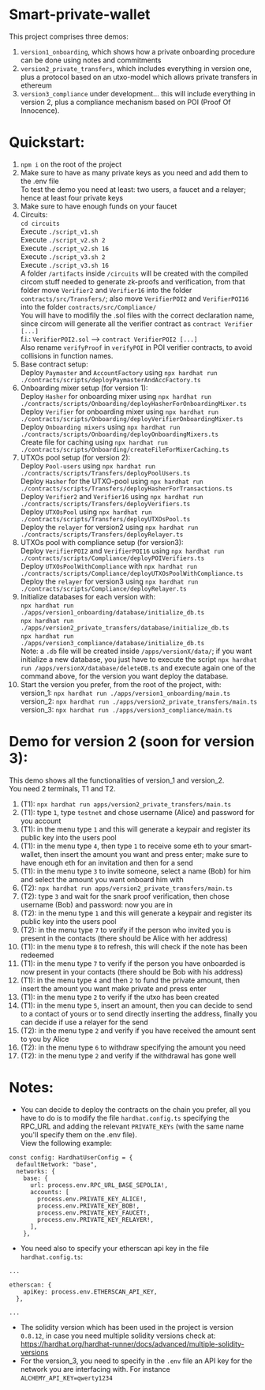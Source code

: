 # Smart-private-wallet
This project comprises three demos:
1) ```version1_onboarding```, which shows how a private onboarding procedure can be done using notes and commitments
2) ```version2_private_transfers```, which includes everything in version one, plus a protocol based on an utxo-model which allows private transfers in ethereum
3) ```version3_compliance``` under development... this will include everything in version 2, plus a compliance mechanism based on POI (Proof Of Innocence).

# Quickstart:
1) ```npm i``` on the root of the project
2) Make sure to have as many private keys as you need and add them to the .env file  
To test the demo you need at least: two users, a faucet and a relayer; hence at least four private keys
3) Make sure to have enough funds on your faucet
4) Circuits:  
```cd circuits```  
Execute ```./script_v1.sh```  
Execute ```./script_v2.sh 2```  
Execute ```./script_v2.sh 16```  
Execute ```./script_v3.sh 2```  
Execute ```./script_v3.sh 16```  
A folder ```/artifacts``` inside ```/circuits``` will be created with the compiled circom stuff needed to generate zk-proofs and verification, from that folder move ```Verifier2``` and ```Verifier16``` into the folder ```contracts/src/Transfers/```; also move ```VerifierPOI2``` and ```VerifierPOI16``` into the folder ```contracts/src/Compliance/```  
You will have to modifily the .sol files with the correct declaration name, since circom will generate all the verifier contract as ```contract Verifier [...]```  
f.i.: ```VerifierPOI2.sol``` --> ```contract VerifierPOI2 [...]```  
Also rename ```verifyProof``` in ```verifyPOI``` in POI verifier contracts, to avoid collisions in function names.
5) Base contract setup:   
Deploy ```Paymaster``` and ```AccountFactory``` using ```npx hardhat run ./contracts/scripts/deployPaymasterAndAccFactory.ts```    
6) Onboarding mixer setup (for version 1):   
Deploy ```Hasher``` for onboarding mixer using ```npx hardhat run ./contracts/scripts/Onboarding/deployHasherForOnboardingMixer.ts```  
Deploy ```Verifier``` for onboarding mixer using ```npx hardhat run ./contracts/scripts/Onboarding/deployVerifierOnboardingMixer.ts```  
Deploy ```Onboarding mixers``` using ```npx hardhat run ./contracts/scripts/Onboarding/deployOnboardingMixers.ts```  
Create file for caching using ```npx hardhat run ./contracts/scripts/Onboarding/createFileForMixerCaching.ts```
7) UTXOs pool setup (for version 2):   
Deploy ```Pool-users``` using ```npx hardhat run ./contracts/scripts/Transfers/deployPoolUsers.ts```  
Deploy ```Hasher``` for the UTXO-pool using ```npx hardhat run ./contracts/scripts/Transfers/deployHasherForTransactions.ts```  
Deploy ```Verifier2``` and ```Verifier16``` using ```npx hardhat run ./contracts/scripts/Transfers/deployVerifiers.ts```  
Deploy ```UTXOsPool``` using ```npx hardhat run ./contracts/scripts/Transfers/deployUTXOsPool.ts```  
Deploy the ```relayer``` for version2 using  ```npx hardhat run ./contracts/scripts/Transfers/deployRelayer.ts```  
8) UTXOs pool with compliance setup (for version3):  
Deploy ```VerifierPOI2``` and ```VerifierPOI16``` using ```npx hardhat run ./contracts/scripts/Compliance/deployPOIVerifiers.ts```  
Deploy  ```UTXOsPoolWithCompliance``` with ```npx hardhat run ./contracts/scripts/Compliance/deployUTXOsPoolWithCompliance.ts```  
Deploy the ```relayer``` for version3 using  ```npx hardhat run ./contracts/scripts/Compliance/deployRelayer.ts```
9) Initialize databases for each version with:   
```npx hardhat run ./apps/version1_onboarding/database/initialize_db.ts```  
```npx hardhat run ./apps/version2_private_transfers/database/initialize_db.ts```  
```npx hardhat run ./apps/version3_compliance/database/initialize_db.ts```  
Note: a ```.db``` file will be created inside ```/apps/versionX/data/```;  if you want initialize a new database, you just have to execute the script ```npx hardhat run /apps/versionX/database/deleteDB.ts``` and execute again one of the command above, for the version you want deploy the database.
9) Start the version you prefer, from the root of the project, with:  
version_1: ```npx hardhat run ./apps/version1_onboarding/main.ts```  
version_2: ```npx hardhat run ./apps/version2_private_transfers/main.ts```  
version_3: ```npx hardhat run ./apps/version3_compliance/main.ts```

# Demo for version 2 (soon for version 3):
This demo shows all the functionalities of version_1 and version_2.    
You need 2 terminals, T1 and T2.
1) (T1): ```npx hardhat run apps/version2_private_transfers/main.ts```  
2) (T1): type ```1```, type ```testnet``` and chose username (Alice) and password for you account 
3) (T1): in the menu type ```1``` and this will generate a keypair and register its public key into the users pool
4) (T1): in the menu type ```4```, then type ```1``` to receive some eth to your smart-wallet, then insert the amount you want and press enter; make sure to have enough eth for an invitation and then for a send
5) (T1): in the menu type ```3``` to invite someone, select a name (Bob) for him and select the amount you want onboard him with  
6) (T2): ```npx hardhat run apps/version2_private_transfers/main.ts``` 
7) (T2): type ```3``` and wait for the snark proof verification, then chose username (Bob) and password: now you are in
8) (T2): in the menu type ```1``` and this will generate a keypair and register its public key into the users pool
9) (T2): in the menu type ```7``` to verify if the person who invited you is present in the contacts (there should be Alice with her address)
10) (T1): in the menu type ```8``` to refresh, this will check if the note has been redeemed
11) (T1): in the menu type ```7``` to verify if the person you have onboarded is now present in your contacts (there should be Bob with his address)
12) (T1): in the menu type ```4``` and then ```2``` to fund the private amount, then insert the amount you want make private and press enter
13) (T1): in the menu type ```2``` to verify if the utxo has been created
14) (T1): in the menu type ```5```, insert an amount, then you can decide to send to a contact of yours or to send directly inserting the address, finally you can decide if use a relayer for the send
15) (T2): in the menu type ```2``` and verify if you have received the amount sent to you by Alice
16) (T2): in the menu type ```6``` to withdraw specifying the amount you need
17) (T2): in the menu type ```2``` and verify if the withdrawal has gone well

# Notes:
- You can decide to deploy the contracts on the chain you prefer, all you have to do is to modify the file ```hardhat.config.ts``` specifying the RPC_URL and adding the relevant ```PRIVATE_KEYs``` (with the same name you'll specify them on the .env file).  
View the following example:  

```
const config: HardhatUserConfig = {
  defaultNetwork: "base",
  networks: {
    base: {
      url: process.env.RPC_URL_BASE_SEPOLIA!,
      accounts: [
        process.env.PRIVATE_KEY_ALICE!,
        process.env.PRIVATE_KEY_BOB!,
        process.env.PRIVATE_KEY_FAUCET!,
        process.env.PRIVATE_KEY_RELAYER!,
      ],
    },  
```
  
- You need also to specify your etherscan api key in the file ```hardhat.config.ts```:
```
...

etherscan: {
    apiKey: process.env.ETHERSCAN_API_KEY, 
  },

...
```
- The solidity version which has been used in the project is version ```0.8.12```, in case you need multiple solidity versions check at: https://hardhat.org/hardhat-runner/docs/advanced/multiple-solidity-versions
- For the version_3, you need to specify in the ```.env``` file an API key for the network you are interfacing with. For instance ```ALCHEMY_API_KEY=qwerty1234```